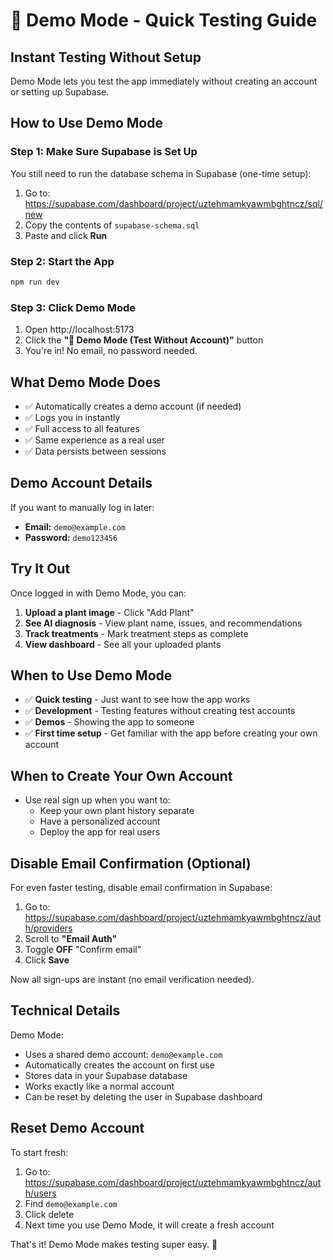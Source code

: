 # 🚀 Demo Mode - Quick Testing Guide

## Instant Testing Without Setup

Demo Mode lets you test the app immediately without creating an account or setting up Supabase.

## How to Use Demo Mode

### Step 1: Make Sure Supabase is Set Up

You still need to run the database schema in Supabase (one-time setup):

1. Go to: https://supabase.com/dashboard/project/uztehmamkyawmbghtncz/sql/new
2. Copy the contents of `supabase-schema.sql`
3. Paste and click **Run**

### Step 2: Start the App

```bash
npm run dev
```

### Step 3: Click Demo Mode

1. Open http://localhost:5173
2. Click the **"🚀 Demo Mode (Test Without Account)"** button
3. You're in! No email, no password needed.

## What Demo Mode Does

- ✅ Automatically creates a demo account (if needed)
- ✅ Logs you in instantly
- ✅ Full access to all features
- ✅ Same experience as a real user
- ✅ Data persists between sessions

## Demo Account Details

If you want to manually log in later:

- **Email:** `demo@example.com`
- **Password:** `demo123456`

## Try It Out

Once logged in with Demo Mode, you can:

1. **Upload a plant image** - Click "Add Plant"
2. **See AI diagnosis** - View plant name, issues, and recommendations
3. **Track treatments** - Mark treatment steps as complete
4. **View dashboard** - See all your uploaded plants

## When to Use Demo Mode

- ✅ **Quick testing** - Just want to see how the app works
- ✅ **Development** - Testing features without creating test accounts
- ✅ **Demos** - Showing the app to someone
- ✅ **First time setup** - Get familiar with the app before creating your own account

## When to Create Your Own Account

- Use real sign up when you want to:
  - Keep your own plant history separate
  - Have a personalized account
  - Deploy the app for real users

## Disable Email Confirmation (Optional)

For even faster testing, disable email confirmation in Supabase:

1. Go to: https://supabase.com/dashboard/project/uztehmamkyawmbghtncz/auth/providers
2. Scroll to **"Email Auth"**
3. Toggle **OFF** "Confirm email"
4. Click **Save**

Now all sign-ups are instant (no email verification needed).

## Technical Details

Demo Mode:
- Uses a shared demo account: `demo@example.com`
- Automatically creates the account on first use
- Stores data in your Supabase database
- Works exactly like a normal account
- Can be reset by deleting the user in Supabase dashboard

## Reset Demo Account

To start fresh:

1. Go to: https://supabase.com/dashboard/project/uztehmamkyawmbghtncz/auth/users
2. Find `demo@example.com`
3. Click delete
4. Next time you use Demo Mode, it will create a fresh account

That's it! Demo Mode makes testing super easy. 🌱
